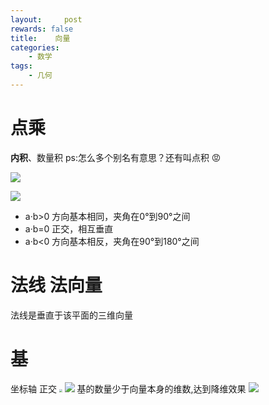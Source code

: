 ```yaml
---
layout:     post
rewards: false
title:    向量
categories:
    - 数学
tags:
    - 几何
---
```


# 点乘
**内积**、数量积 ps:怎么多个别名有意思？还有叫点积 😡


![](https://ws1.sinaimg.cn/large/006tNbRwgy1fvg38v84wqj30ie04y0sl.jpg)

![](https://ws3.sinaimg.cn/large/006tNbRwgy1fvg3aaehonj30wc0jodi6.jpg)

- a·b>0    方向基本相同，夹角在0°到90°之间
- a·b=0    正交，相互垂直  
- a·b<0    方向基本相反，夹角在90°到180°之间

# 法线 法向量
法线是垂直于该平面的三维向量

# 基
坐标轴 正交
<img src="https://ws1.sinaimg.cn/large/006tNbRwgy1fvkqwxm492j30ea02a0sk.jpg" style="zoom:30%"/>
![](https://ws2.sinaimg.cn/large/006tNbRwgy1fvkqwni4soj31kw0k0q52.jpg)
基的数量少于向量本身的维数,达到降维效果
![](https://ws4.sinaimg.cn/large/006tNbRwgy1fvkr3ukb2mj31kw0nxgoh.jpg)

